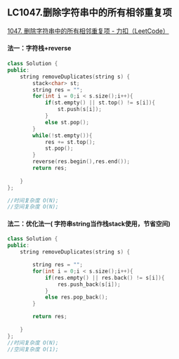 ## LC1047.删除字符串中的所有相邻重复项

[1047. 删除字符串中的所有相邻重复项 - 力扣（LeetCode）](https://leetcode.cn/problems/remove-all-adjacent-duplicates-in-string/)



#### 法一：字符栈+reverse

```c++
class Solution {
public:
    string removeDuplicates(string s) {
        stack<char> st;
        string res = "";
        for(int i = 0;i < s.size();i++){
            if(st.empty() || st.top() != s[i]){
                st.push(s[i]);
            }
            else st.pop();
        }
        while(!st.empty()){
            res += st.top();
            st.pop();
        }
        reverse(res.begin(),res.end());
        return res;
        
    }
};

//时间复杂度 O(N);
//空间复杂度 O(N);
```



#### 法二：优化法一( 字符串string当作栈stack使用，节省空间)

```c++
class Solution {
public:
    string removeDuplicates(string s) {

        string res = "";
        for(int i = 0;i < s.size();i++){
            if(res.empty() || res.back() != s[i]){
                res.push_back(s[i]);
            }
            else res.pop_back();
        }

        return res;
        
    }
};
//时间复杂度 O(N);
//空间复杂度 O(1);
```

